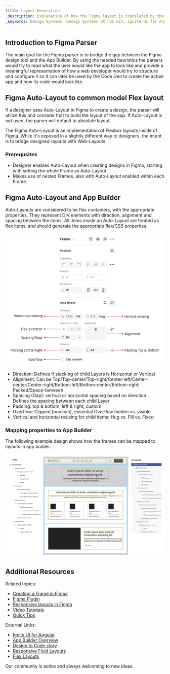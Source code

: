 ```yaml
---
title: Layout Generation 
_description: Explanation of how the Figma layout is translated by the parser and generated in App Builder. 
_keywords: Design Systems, Design Systems UX, UI kit, Ignite UI for Angular, Angular, Angular Design System, Design Kits for Angular, Figma, Figma to Angular, Export code from Figma, Figma HTML, Figma to HTML, Figma UI kits
---
```


## Introduction to Figma Parser

The main goal for the Figma parser is to bridge the gap between the Figma design tool and the App Builder. By using the needed heuristics the parsers would try to read what the user would like the app to look like and provide a meaningful representation of how a web developer would try to structure and configure it so it can later be used by the Code Gen to create the actual app and how its code would look like.

## Figma Auto-Layout to common model Flex layout

If a designer uses Auto-Layout in Figma to create a design, the parser will utilize this and consider that to build the layout of the app. If Auto-Layout is not used, the parser will default to absolute layout.

The Figma Auto-Layout is an implementation of Flexbox layouts inside of Figma. While it's exposed in a slightly different way to designers, the intent is to bridge designed-layouts with Web-Layouts.

### Prerequsites

- Designer enables Auto-Layout when creating designs in Figma, starting with setting the whole Frame as Auto-Layout.
- Makes use of nested Frames, also with Auto-Layout enabled within each Frame.

## Figma Auto-Layout and App Builder

Auto-Layouts are considered to be flex containers, with the appropriate properties. They represent DIV elements with direction, alignment and spacing between the items. All items inside an Auto-Layout are treated as flex items, and should generate the appropriate flex/CSS properties.

<img class="responsive-img" src="../images/figma_autolayout.png" srcset="../images/figma_autolayout@2x.png 2x" />

- Direction: Defines if stacking of child Layers is Horizontal or Vertical
- Alignment: Can be Top/Top-center/Top-right/Center-left/Center-center/Center-right/Bottom-left/Bottom-center/Bottom-right; Packed/Space-between
- Spacing (Gap): vertical or horizontal spacing based on direction. Defines the spacing between each child Layer
- Padding: top & bottom, left & right, custom
- Overflow: Clipped (boolean), essential Overflow hidden vs. visible
- Vertical and horizontal resizing for child items: Hug vs. Fill vs. Fixed

### Mapping properties to App Builder

The following example design shows how the frames can be mapped to layouts in app builder.

<img class="responsive-img" src="../images/figma_to_appbuilder.png" srcset="../images/figma_to_appbuilder@2x.png 2x" />


## Additional Resources

Related topics:

- [Creating a Frame in Figma](../creating-a-frame-in-figma.md)
- [Figma Plugin](../plugins/figma-plugin.md)
- [Responsive layouts in Figma](../best-layout-practices-figma.md)
- [Video Tutorials](../video-tutorials.md)
- [Quick Tips](../quick-tips.md)

External Links:

- [Ignite UI for Angular](https://www.infragistics.com/products/ignite-ui-angular)
- [App Builder Overview](https://www.appbuilder.dev/help/app-builder-overview)
- [Design to Code story](https://www.appbuilder.dev/help/ui-kits/figma)
- [Responsive Fluid Layouts](https://www.appbuilder.dev/help/how-to/responsive-fluid-layout)
- [Flex Layouts](https://www.appbuilder.dev/help/flex-layouts/flex-layouts)


Our community is active and always welcoming to new ideas.



